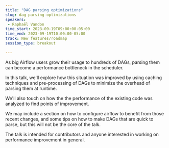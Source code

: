 ```yaml
---
title: "DAG parsing optimizations"
slug: dag-parsing-optimizations
speakers:
 - Raphaël Vandon
time_start: 2023-09-19T09:00:00-05:00
time_end: 2023-09-19T10:00:00-05:00
track: New features/roadmap
session_type: breakout

---
```


As big Airflow users grow their usage to hundreds of DAGs, parsing them can become a performance bottleneck in the scheduler.

In this talk, we'll explore how this situation was improved by using caching techniques and pre-processing of DAGs to minimize the overhead of parsing them at runtime.

We'll also touch on how the the performance of the existing code was analyzed to find points of improvement.

We may include a section on how to configure airflow to benefit from those recent changes, and some tips on how to make DAGs that are quick to parse, but this will not be the core of the talk.



The talk is intended for contributors and anyone interested in working on performance improvement in general.